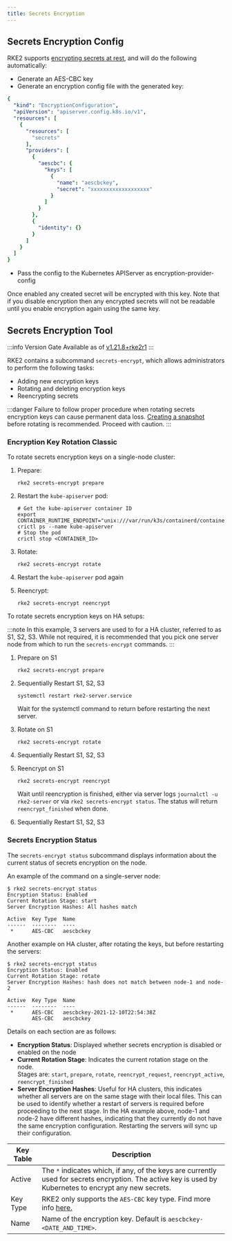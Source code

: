 ```yaml
---
title: Secrets Encryption
---
```


## Secrets Encryption Config

RKE2 supports [encrypting secrets at rest](https://kubernetes.io/docs/tasks/administer-cluster/encrypt-data/), and will do the following automatically:

- Generate an AES-CBC key
- Generate an encryption config file with the generated key:

```yaml
{
  "kind": "EncryptionConfiguration",
  "apiVersion": "apiserver.config.k8s.io/v1",
  "resources": [
    {
      "resources": [
        "secrets"
      ],
      "providers": [
        {
          "aescbc": {
            "keys": [
              {
                "name": "aescbckey",
                "secret": "xxxxxxxxxxxxxxxxxxx"
              }
            ]
          }
        },
        {
          "identity": {}
        }
      ]
    }
  ]
}
```

- Pass the config to the Kubernetes APIServer as encryption-provider-config

Once enabled any created secret will be encrypted with this key. Note that if you disable encryption then any encrypted secrets will not be readable until you enable encryption again using the same key.

## Secrets Encryption Tool

:::info Version Gate
Available as of [v1.21.8+rke2r1](https://github.com/rancher/rke2/releases/tag/v1.21.8%2Brke2r1)
:::

RKE2 contains a subcommand `secrets-encrypt`, which allows administrators to perform the following tasks:

- Adding new encryption keys
- Rotating and deleting encryption keys
- Reencrypting secrets

:::danger
Failure to follow proper procedure when rotating secrets encryption keys can cause permanent data loss. [Creating a snapshot](../backup_restore.md) before rotating is recommended. Proceed with caution.
:::

<!-- ### New Encryption Key Rotation

:::warning Expiremental Version Gate
Available as of [v1.28.1+rke2r1](https://github.com/rancher/rke2/releases/tag/v1.28.1%2Brke2r1). This new version of the tool utilizes K8s [automatic config reloading](https://kubernetes.io/docs/tasks/administer-cluster/encrypt-data/#configure-automatic-reloading) which is currently in beta. GA is expected in v1.29.0

For older releases, see [Encryption Key Rotation Classic](#encryption-key-rotation-classic)
:::

<Tabs groupId="se">
<TabItem value="Single-Server" default>

To rotate secrets encryption keys on a single-server cluster:

1. Rotate secrets encryption keys
    ```
    rke2 secrets-encrypt rotate-keys
    ```

2. Wait for reencryption to finish. Watch the server logs, or wait for:
    ```bash
    $ rke2 secrets-encrypt status
    Encryption Status: Enabled
    Current Rotation Stage: reencrypt_finished
    ```

</TabItem>
<TabItem value="High-Availability">

To rotate secrets encryption keys on HA setups:

:::note
In this example, 3 servers are used to for a HA cluster, referred to as S1, S2, S3. It is recommended that you pick one server node from which to run the `secrets-encrypt` commands.
:::

1. Rotate secrets encryption keys on S1

    ```bash
    rke2 secrets-encrypt rotate-keys
    ```

2. Wait for reencryption to finish. Watch the server logs, or wait for:
    ```bash
    $ rke2 secrets-encrypt status
    Encryption Status: Enabled
    Current Rotation Stage: reencrypt_finished
    ```
    :::info
    RKE2 will reencrypt ~5 secrets per second. Clusters with large # of secrets can take several minutes to reencrypt. You can track progress in the server logs.
    ::: 

3. Sequentially Restart RKE2 on S1, S2, S3
    ```
    systemctl restart rke2-server.service
    ```
    Wait for the systemctl command to return before restarting the next server.


</TabItem>
</Tabs> -->

### Encryption Key Rotation Classic

<Tabs groupId="se" queryString>
<TabItem value="Single-Server" default>

To rotate secrets encryption keys on a single-node cluster:

1. Prepare:

    ```
    rke2 secrets-encrypt prepare
    ```

2. Restart the `kube-apiserver` pod:

    ```
    # Get the kube-apiserver container ID
    export CONTAINER_RUNTIME_ENDPOINT="unix:///var/run/k3s/containerd/containerd.sock"
    crictl ps --name kube-apiserver
    # Stop the pod
    crictl stop <CONTAINER_ID>
    ```

3. Rotate:

    ```
    rke2 secrets-encrypt rotate
    ```

4. Restart the `kube-apiserver` pod again
5. Reencrypt:

    ```
    rke2 secrets-encrypt reencrypt
    ```
</TabItem>
<TabItem value="High-Availability">

To rotate secrets encryption keys on HA setups:

:::note
In this example, 3 servers are used to for a HA cluster, referred to as S1, S2, S3. While not required, it is recommended that you pick one server node from which to run the `secrets-encrypt` commands.
:::

1. Prepare on S1

    ```
    rke2 secrets-encrypt prepare
    ```

2. Sequentially Restart S1, S2, S3
    ```
    systemctl restart rke2-server.service
    ```
    Wait for the systemctl command to return before restarting the next server.

3. Rotate on S1

    ```
    rke2 secrets-encrypt rotate
    ```

4. Sequentially Restart S1, S2, S3

5. Reencrypt on S1

    ```
    rke2 secrets-encrypt reencrypt
    ```
    Wait until reencryption is finished, either via server logs `journalctl -u rke2-server` or via `rke2 secrets-encrypt status`. The status will return `reencrypt_finished` when done.

6. Sequentially Restart S1, S2, S3

</TabItem>
</Tabs>

### Secrets Encryption Status
The `secrets-encrypt status` subcommand displays information about the current status of secrets encryption on the node.

An example of the command on a single-server node:  
```
$ rke2 secrets-encrypt status
Encryption Status: Enabled
Current Rotation Stage: start
Server Encryption Hashes: All hashes match

Active  Key Type  Name
------  --------  ----
 *      AES-CBC   aescbckey

```

Another example on HA cluster, after rotating the keys, but before restarting the servers:  
```
$ rke2 secrets-encrypt status
Encryption Status: Enabled
Current Rotation Stage: rotate
Server Encryption Hashes: hash does not match between node-1 and node-2

Active  Key Type  Name
------  --------  ----
 *      AES-CBC   aescbckey-2021-12-10T22:54:38Z
        AES-CBC   aescbckey

```

Details on each section are as follows:  

- __Encryption Status__: Displayed whether secrets encryption is disabled or enabled on the node  
- __Current Rotation Stage__: Indicates the current rotation stage on the node.  
  Stages are: `start`, `prepare`, `rotate`, `reencrypt_request`, `reencrypt_active`, `reencrypt_finished`  
- __Server Encryption Hashes__: Useful for HA clusters, this indicates whether all servers are on the same stage with their local files. This can be used to identify whether a restart of servers is required before proceeding to the next stage. In the HA example above, node-1 and node-2 have different hashes, indicating that they currently do not have the same encryption configuration. Restarting the servers will sync up their configuration.

| Key Table | Description |
| -------- | ----------- |
| Active | The `*` indicates which, if any, of the keys are currently used for secrets encryption. The active key is used by Kubernetes to encrypt any new secrets. |
| Key Type | RKE2 only supports the `AES-CBC` key type. Find more info [here.](https://kubernetes.io/docs/tasks/administer-cluster/encrypt-data/#providers) |
| Name | Name of the encryption key. Default is `aescbckey-<DATE_AND_TIME>`.|
